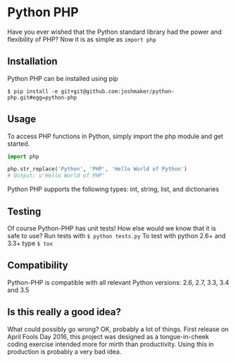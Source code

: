 # Python PHP
Have you ever wished that the Python standard library had the power and flexibility of PHP? Now it is as simple as `import php`

## Installation
Python PHP can be installed using pip
```
$ pip install -e git+git@github.com:joshmaker/python-php.git#egg=python-php
```

## Usage
To access PHP functions in Python, simply import the php module and get started.
```python
import php

php.str_replace('Python', 'PHP', 'Hello World of Python')
# Output: u'Hello World of PHP'
```
Python PHP supports the following types: int, string, list, and dictionaries

## Testing
Of course Python-PHP has unit tests! How else would we know that it is safe to use? 
Run tests with `$ python tests.py`
To test with python 2.6+ and 3.3+ type `$ tox`

## Compatibility
Python-PHP is compatible with all relevant Python versions: 2.6, 2.7, 3.3, 3.4 and 3.5

## Is this really a good idea?
What could possibly go wrong?  OK, probably a lot of things. First release on April Fools Day 2016, this project was designed as a tongue-in-cheek coding exercise intended more for mirth than productivity. Using this in production is probably a very bad idea.
